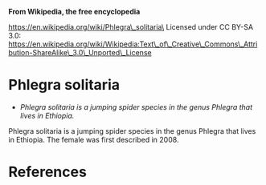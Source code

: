 **From Wikipedia, the free encyclopedia**

https://en.wikipedia.org/wiki/Phlegra\_solitaria\
Licensed under CC BY-SA 3.0:\
https://en.wikipedia.org/wiki/Wikipedia:Text\_of\_Creative\_Commons\_Attribution-ShareAlike\_3.0\_Unported\_License

Phlegra solitaria
=================

-   *Phlegra solitaria is a jumping spider species in the genus Phlegra
    that lives in Ethiopia.*

Phlegra solitaria is a jumping spider species in the genus Phlegra that
lives in Ethiopia. The female was first described in 2008.

References
==========
